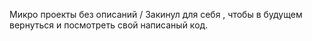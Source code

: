 Микро проекты без описаний /
Закинул для себя , чтобы в будущем вернуться и посмотреть свой написаный код.
